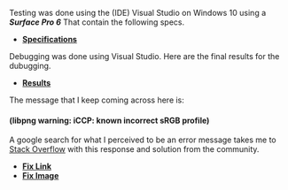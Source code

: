 Testing was done using the (IDE) Visual Studio on Windows 10 using a _**Surface Pro 6**_ That contain the following specs.

-   [**Specifications**](readme-files/pc-specs.jpg)

 Debugging was done using Visual Studio. Here are the final results for the dubugging.

- [**Results**](readme-files/debug-results.jpg)

The message that I keep coming across here is: 
#### (**libpng warning: iCCP: known incorrect sRGB profile**)

A google search for what I perceived to be an error message takes me to [Stack Overflow](https://stackoverflow.com/) with this response and solution from the community.

- [**Fix Link**](https://stackoverflow.com/questions/22745076/libpng-warning-iccp-known-incorrect-srgb-profile)
- [**Fix Image**](readme-files/warning-ms.jpg)